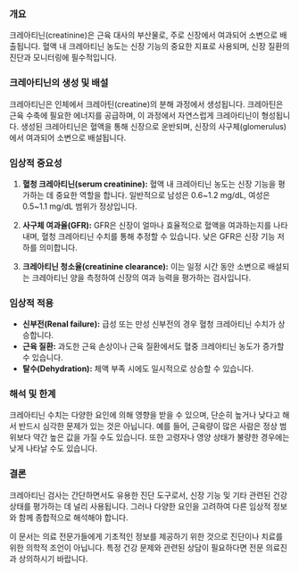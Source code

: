 ### 개요
크레아티닌(creatinine)은 근육 대사의 부산물로, 주로 신장에서 여과되어 소변으로 배출됩니다. 혈액 내 크레아티닌 농도는 신장 기능의 중요한 지표로 사용되며, 신장 질환의 진단과 모니터링에 필수적입니다.

### 크레아티닌의 생성 및 배설
크레아티닌은 인체에서 크레아틴(creatine)의 분해 과정에서 생성됩니다. 크레아틴은 근육 수축에 필요한 에너지를 공급하며, 이 과정에서 자연스럽게 크레아티닌이 형성됩니다. 생성된 크레아티닌은 혈액을 통해 신장으로 운반되며, 신장의 사구체(glomerulus)에서 여과되어 소변으로 배설됩니다.

### 임상적 중요성
1. **혈청 크레아티닌(serum creatinine):** 혈액 내 크레아티닌 농도는 신장 기능을 평가하는 데 중요한 역할을 합니다. 일반적으로 남성은 0.6~1.2 mg/dL, 여성은 0.5~1.1 mg/dL 범위가 정상입니다.
   
2. **사구체 여과율(GFR):** GFR은 신장이 얼마나 효율적으로 혈액을 여과하는지를 나타내며, 혈청 크레아티닌 수치를 통해 추정할 수 있습니다. 낮은 GFR은 신장 기능 저하를 의미합니다.

3. **크레아티닌 청소율(creatinine clearance):** 이는 일정 시간 동안 소변으로 배설되는 크레아티닌 양을 측정하여 신장의 여과 능력을 평가하는 검사입니다.

### 임상적 적용
- **신부전(Renal failure):** 급성 또는 만성 신부전의 경우 혈청 크레아티닌 수치가 상승합니다.
- **근육 질환:** 과도한 근육 손상이나 근육 질환에서도 혈중 크레아티닌 농도가 증가할 수 있습니다.
- **탈수(Dehydration):** 체액 부족 시에도 일시적으로 상승할 수 있습니다.

### 해석 및 한계
크레아티닌 수치는 다양한 요인에 의해 영향을 받을 수 있으며, 단순히 높거나 낮다고 해서 반드시 심각한 문제가 있는 것은 아닙니다. 예를 들어, 근육량이 많은 사람은 정상 범위보다 약간 높은 값을 가질 수도 있습니다. 또한 고령자나 영양 상태가 불량한 경우에는 낮게 나타날 수도 있습니다.

### 결론
크레아티닌 검사는 간단하면서도 유용한 진단 도구로서, 신장 기능 및 기타 관련된 건강 상태를 평가하는 데 널리 사용됩니다. 그러나 다양한 요인을 고려하여 다른 임상적 정보와 함께 종합적으로 해석해야 합니다.

이 문서는 의료 전문가들에게 기초적인 정보를 제공하기 위한 것으로 진단이나 치료를 위한 의학적 조언이 아닙니다. 특정 건강 문제와 관련된 상담이 필요하다면 전문 의료진과 상의하시기 바랍니다.
